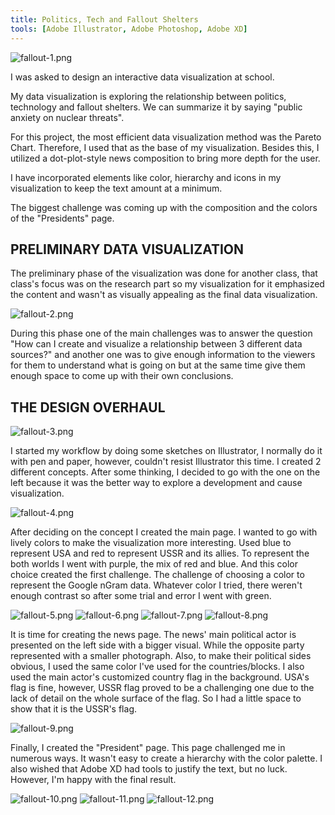 ```yaml
---
title: Politics, Tech and Fallout Shelters
tools: [Adobe Illustrator, Adobe Photoshop, Adobe XD]
---
```


![fallout-1.png](fallout-1.png)

I was asked to design an interactive data visualization at school.

My data visualization is exploring the relationship between politics, technology and fallout shelters. We can summarize it by saying "public anxiety on nuclear threats".

For this project, the most efficient data visualization method was the Pareto Chart. Therefore, I used that as the base of my visualization. Besides this, I utilized a dot-plot-style news composition to bring more depth for the user.

I have incorporated elements like color, hierarchy and icons in my visualization to keep the text amount at a minimum.

The biggest challenge was coming up with the composition and the colors of the "Presidents" page.

## PRELIMINARY DATA VISUALIZATION

The preliminary phase of the visualization was done for another class, that class's focus was on the research part so my visualization for it emphasized the content and wasn't as visually appealing as the final data visualization.

![fallout-2.png](fallout-2.png)

During this phase one of the main challenges was to answer the question "How can I create and visualize a relationship between 3 different data sources?" and another one was to give enough information to the viewers for them to understand what is going on but at the same time give them enough space to come up with their own conclusions.

## THE DESIGN OVERHAUL

![fallout-3.png](fallout-3.png)

I started my workflow by doing some sketches on Illustrator, I normally do it with pen and paper, however, couldn't resist Illustrator this time. I created 2 different concepts. After some thinking, I decided to go with the one on the left because it was the better way to explore a development and cause visualization.

![fallout-4.png](fallout-4.png)

After deciding on the concept I created the main page. I wanted to go with lively colors to make the visualization more interesting. Used blue to represent USA and red to represent USSR and its allies. To represent the both worlds I went with purple, the mix of red and blue. And this color choice created the first challenge. The challenge of choosing a color to represent the Google nGram data. Whatever color I tried, there weren't enough contrast so after some trial and error I went with green.

![fallout-5.png](fallout-5.png)
![fallout-6.png](fallout-6.png)
![fallout-7.png](fallout-7.png)
![fallout-8.png](fallout-8.png)

It is time for creating the news page. The news' main political actor is presented on the left side with a bigger visual. While the opposite party represented with a smaller photograph. Also, to make their political sides obvious, I used the same color I've used for the countries/blocks. I also used the main actor's customized country flag in the background. USA's flag is fine, however, USSR flag proved to be a challenging one due to the lack of detail on the whole surface of the flag. So I had a little space to show that it is the USSR's flag.

![fallout-9.png](fallout-9.png)

Finally, I created the "President" page. This page challenged me in numerous ways. It wasn't easy to create a hierarchy with the color palette. I also wished that Adobe XD had tools to justify the text, but no luck. However, I'm happy with the final result.

![fallout-10.png](fallout-10.png)
![fallout-11.png](fallout-11.png)
![fallout-12.png](fallout-12.png)
